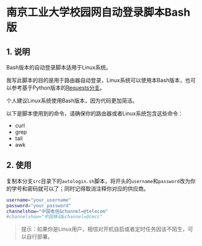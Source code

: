 # 南京工业大学校园网自动登录脚本Bash版

## 1. 说明

Bash版本的自动登录脚本适用于Linux系统。

我写此脚本的目的是用于路由器自动登录，Linux系统可以使用本Bash版本，也可以参考基于Python版本的[Requests分支](https://github.com/MR-Addict/Njtech-Home-Autologin/tree/Requests)。

个人建议Linux系统使用Bash版本，因为代码更加简洁。

以下是脚本使用到的命令，请确保你的路由器或者Linux系统包含这些命令：

- curl
- grep
- tail
- awk

## 2. 使用

复制本分支`src`目录下的`autologin.sh`脚本，将开头的`username`和`password`改为你的学号和密码就可以了；同时记得取消注释你对应的供应商。

```bash
username="your_username"
password="your_password"
channelshow="中国电信&channel=@telecom"
#channelshow="中国移动&channel=@cmcc"
```

> 提示：如果你是Linux用户，相信对开机自启或者定时任务因该不陌生，可以自行部署。
